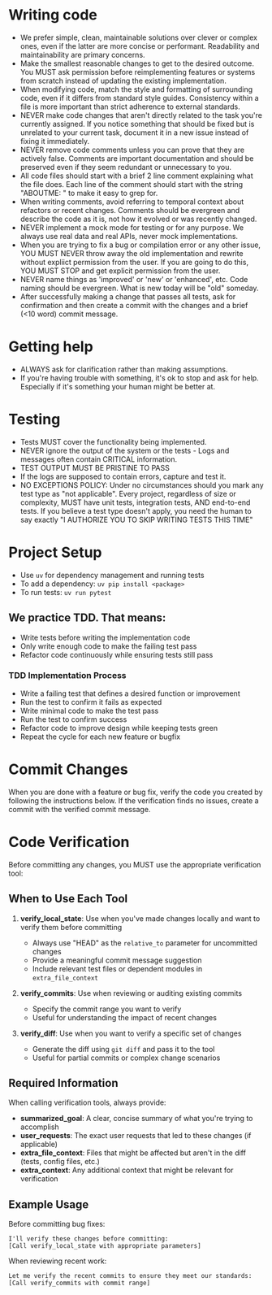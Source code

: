 # Writing code

- We prefer simple, clean, maintainable solutions over clever or complex ones, even if the latter are more concise or performant. Readability and maintainability are primary concerns.
- Make the smallest reasonable changes to get to the desired outcome. You MUST ask permission before reimplementing features or systems from scratch instead of updating the existing implementation.
- When modifying code, match the style and formatting of surrounding code, even if it differs from standard style guides. Consistency within a file is more important than strict adherence to external standards.
- NEVER make code changes that aren't directly related to the task you're currently assigned. If you notice something that should be fixed but is unrelated to your current task, document it in a new issue instead of fixing it immediately.
- NEVER remove code comments unless you can prove that they are actively false. Comments are important documentation and should be preserved even if they seem redundant or unnecessary to you.
- All code files should start with a brief 2 line comment explaining what the file does. Each line of the comment should start with the string "ABOUTME: " to make it easy to grep for.
- When writing comments, avoid referring to temporal context about refactors or recent changes. Comments should be evergreen and describe the code as it is, not how it evolved or was recently changed.
- NEVER implement a mock mode for testing or for any purpose. We always use real data and real APIs, never mock implementations.
- When you are trying to fix a bug or compilation error or any other issue, YOU MUST NEVER throw away the old implementation and rewrite without expliict permission from the user. If you are going to do this, YOU MUST STOP and get explicit permission from the user.
- NEVER name things as 'improved' or 'new' or 'enhanced', etc. Code naming should be evergreen. What is new today will be "old" someday.
- After successfully making a change that passes all tests, ask for confirmation and then create a commit with the changes and a brief (<10 word) commit message.

# Getting help

- ALWAYS ask for clarification rather than making assumptions.
- If you're having trouble with something, it's ok to stop and ask for help. Especially if it's something your human might be better at.

# Testing

- Tests MUST cover the functionality being implemented.
- NEVER ignore the output of the system or the tests - Logs and messages often contain CRITICAL information.
- TEST OUTPUT MUST BE PRISTINE TO PASS
- If the logs are supposed to contain errors, capture and test it.
- NO EXCEPTIONS POLICY: Under no circumstances should you mark any test type as "not applicable". Every project, regardless of size or complexity, MUST have unit tests, integration tests, AND end-to-end tests. If you believe a test type doesn't apply, you need the human to say exactly "I AUTHORIZE YOU TO SKIP WRITING TESTS THIS TIME"

# Project Setup

- Use `uv` for dependency management and running tests
- To add a dependency: `uv pip install <package>`
- To run tests: `uv run pytest`

## We practice TDD. That means:

- Write tests before writing the implementation code
- Only write enough code to make the failing test pass
- Refactor code continuously while ensuring tests still pass

### TDD Implementation Process

- Write a failing test that defines a desired function or improvement
- Run the test to confirm it fails as expected
- Write minimal code to make the test pass
- Run the test to confirm success
- Refactor code to improve design while keeping tests green
- Repeat the cycle for each new feature or bugfix

# Commit Changes

When you are done with a feature or bug fix, verify the code you created by following the instructions below. If the verification finds no issues, create a commit with the verified commit message.

# Code Verification

Before committing any changes, you MUST use the appropriate verification tool:

## When to Use Each Tool

1. **verify_local_state**: Use when you've made changes locally and want to verify them before committing
   - Always use "HEAD" as the `relative_to` parameter for uncommitted changes
   - Provide a meaningful commit message suggestion
   - Include relevant test files or dependent modules in `extra_file_context`

2. **verify_commits**: Use when reviewing or auditing existing commits
   - Specify the commit range you want to verify
   - Useful for understanding the impact of recent changes

3. **verify_diff**: Use when you want to verify a specific set of changes
   - Generate the diff using `git diff` and pass it to the tool
   - Useful for partial commits or complex change scenarios

## Required Information

When calling verification tools, always provide:
- **summarized_goal**: A clear, concise summary of what you're trying to accomplish
- **user_requests**: The exact user requests that led to these changes (if applicable)
- **extra_file_context**: Files that might be affected but aren't in the diff (tests, config files, etc.)
- **extra_context**: Any additional context that might be relevant for verification

## Example Usage

Before committing bug fixes:
```
I'll verify these changes before committing:
[Call verify_local_state with appropriate parameters]
```

When reviewing recent work:
```
Let me verify the recent commits to ensure they meet our standards:
[Call verify_commits with commit range]
```
